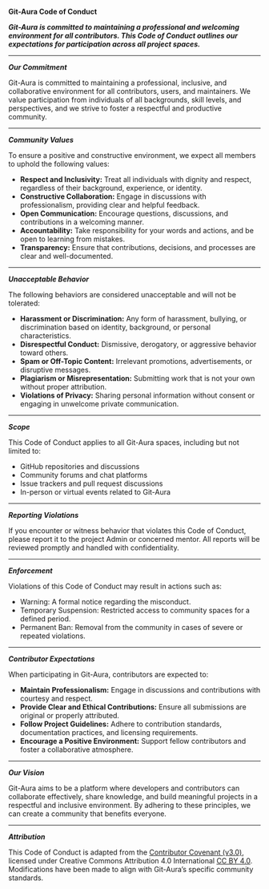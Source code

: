 **Git-Aura Code of Conduct**

***Git-Aura is committed to maintaining a professional and welcoming environment for all contributors. This Code of Conduct outlines our expectations for participation across all project spaces.***

---
***Our Commitment***

Git-Aura is committed to maintaining a professional, inclusive, and collaborative environment for all contributors, users, and maintainers. We value participation from individuals of all backgrounds, skill levels, and perspectives, and we strive to foster a respectful and productive community.

---
***Community Values***

To ensure a positive and constructive environment, we expect all members to uphold the following values:
- **Respect and Inclusivity:** Treat all individuals with dignity and respect, regardless of their background, experience, or identity.
- **Constructive Collaboration:** Engage in discussions with professionalism, providing clear and helpful feedback.
- **Open Communication:** Encourage questions, discussions, and contributions in a welcoming manner.
- **Accountability:** Take responsibility for your words and actions, and be open to learning from mistakes.
- **Transparency:** Ensure that contributions, decisions, and processes are clear and well-documented.

---
***Unacceptable Behavior***

The following behaviors are considered unacceptable and will not be tolerated:
- **Harassment or Discrimination:** Any form of harassment, bullying, or discrimination based on identity, background, or personal characteristics.
- **Disrespectful Conduct:** Dismissive, derogatory, or aggressive behavior toward others.
- **Spam or Off-Topic Content:** Irrelevant promotions, advertisements, or disruptive messages.
- **Plagiarism or Misrepresentation:** Submitting work that is not your own without proper attribution.
- **Violations of Privacy:** Sharing personal information without consent or engaging in unwelcome private communication.

---
***Scope***

This Code of Conduct applies to all Git-Aura spaces, including but not limited to:
- GitHub repositories and discussions
- Community forums and chat platforms
- Issue trackers and pull request discussions
- In-person or virtual events related to Git-Aura

---
***Reporting Violations***

If you encounter or witness behavior that violates this Code of Conduct, please report it to the project Admin or concerned mentor. All reports will be reviewed promptly and handled with confidentiality.

---
***Enforcement***

Violations of this Code of Conduct may result in actions such as:
- Warning: A formal notice regarding the misconduct.
- Temporary Suspension: Restricted access to community spaces for a defined period.
- Permanent Ban: Removal from the community in cases of severe or repeated violations.

---
***Contributor Expectations***

When participating in Git-Aura, contributors are expected to:
- **Maintain Professionalism:** Engage in discussions and contributions with courtesy and respect.
- **Provide Clear and Ethical Contributions:** Ensure all submissions are original or properly attributed.
- **Follow Project Guidelines:** Adhere to contribution standards, documentation practices, and licensing requirements.
- **Encourage a Positive Environment:** Support fellow contributors and foster a collaborative atmosphere.

---
***Our Vision***

Git-Aura aims to be a platform where developers and contributors can collaborate effectively, share knowledge, and build meaningful projects in a respectful and inclusive environment. By adhering to these principles, we can create a community that benefits everyone.

---
***Attribution***

This Code of Conduct is adapted from the [Contributor Covenant (v3.0)](https://www.contributor-covenant.org/version/3/0/code_of_conduct/), licensed under Creative Commons Attribution 4.0 International [CC BY 4.0](https://creativecommons.org/licenses/by/4.0/). Modifications have been made to align with Git-Aura’s specific community standards.